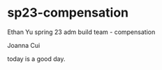 # sp23-compensation
Ethan Yu
spring 23 adm build team - compensation

Joanna Cui

today is a good day.